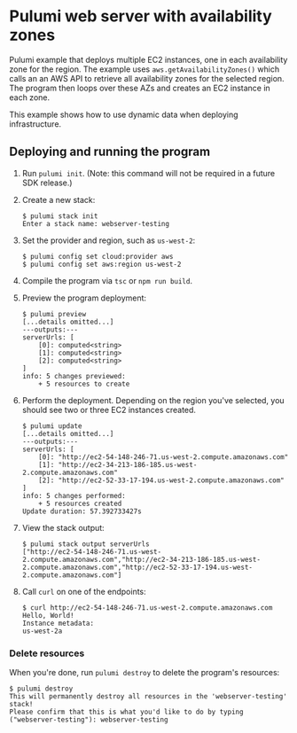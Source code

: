 # Pulumi web server with availability zones

Pulumi example that deploys multiple EC2 instances, one in each availability zone for the region. The example uses `aws.getAvailabilityZones()` which calls an an AWS API to retrieve all availability zones for the selected region. The program then loops over these AZs and creates an EC2 instance in each zone.

This example shows how to use dynamic data when deploying infrastructure. 

## Deploying and running the program

1. Run `pulumi init`. (Note: this command will not be required in a future SDK release.)

1. Create a new stack:

    ```
    $ pulumi stack init
    Enter a stack name: webserver-testing
    ```

1. Set the provider and region, such as `us-west-2`:

    ```
    $ pulumi config set cloud:provider aws
    $ pulumi config set aws:region us-west-2
    ```

1. Compile the program via `tsc` or `npm run build`.

1. Preview the program deployment:

    ```
    $ pulumi preview
    [...details omitted...]
    ---outputs:---
    serverUrls: [
        [0]: computed<string>
        [1]: computed<string>
        [2]: computed<string>
    ]
    info: 5 changes previewed:
        + 5 resources to create
    ```

1. Perform the deployment. Depending on the region you've selected, you should see two or three EC2 instances created.

    ```
    $ pulumi update
    [...details omitted...]
    ---outputs:---
    serverUrls: [
        [0]: "http://ec2-54-148-246-71.us-west-2.compute.amazonaws.com"
        [1]: "http://ec2-34-213-186-185.us-west-2.compute.amazonaws.com"
        [2]: "http://ec2-52-33-17-194.us-west-2.compute.amazonaws.com"
    ]
    info: 5 changes performed:
        + 5 resources created
    Update duration: 57.392733427s    
    ```

1. View the stack output:

    ```
    $ pulumi stack output serverUrls
    ["http://ec2-54-148-246-71.us-west-2.compute.amazonaws.com","http://ec2-34-213-186-185.us-west-2.compute.amazonaws.com","http://ec2-52-33-17-194.us-west-2.compute.amazonaws.com"]
    ```

1. Call `curl` on one of the endpoints:

    ```
    $ curl http://ec2-54-148-246-71.us-west-2.compute.amazonaws.com
    Hello, World!
    Instance metadata:
    us-west-2a
    ```

### Delete resources

When you're done, run `pulumi destroy` to delete the program's resources:

```
$ pulumi destroy
This will permanently destroy all resources in the 'webserver-testing' stack!
Please confirm that this is what you'd like to do by typing ("webserver-testing"): webserver-testing
```



